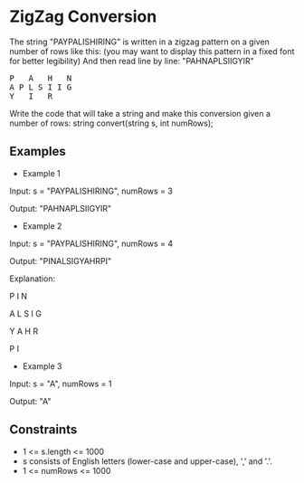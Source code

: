 # ZigZag Conversion

The string "PAYPALISHIRING" is written in a zigzag pattern on a given number of rows like this: (you may want to display this pattern in a fixed font for better legibility)
And then read line by line: "PAHNAPLSIIGYIR"

<pre>
P   A   H   N
A P L S I I G
Y   I   R
</pre>

Write the code that will take a string and make this conversion given a number of rows:
  string convert(string s, int numRows);
  
  
## Examples

* Example 1

Input: s = "PAYPALISHIRING", numRows = 3

Output: "PAHNAPLSIIGYIR"

* Example 2

Input: s = "PAYPALISHIRING", numRows = 4

Output: "PINALSIGYAHRPI"

Explanation:

P     I    N

A   L S  I G

Y A   H R

P     I 

* Example 3

Input: s = "A", numRows = 1

Output: "A"

## Constraints
* 1 <= s.length <= 1000
* s consists of English letters (lower-case and upper-case), ',' and '.'.
* 1 <= numRows <= 1000

